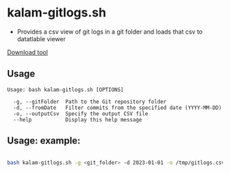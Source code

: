 # kalam-gitlogs.sh

- Provides a csv view of git logs in a git folder and loads that csv to datatlable viewer

[Download tool](./kalam-gitlogs.sh)

## Usage
```
Usage: bash kalam-gitlogs.sh [OPTIONS]

  -g, --gitFolder  Path to the Git repository folder
  -d, --fromDate   Filter commits from the specified date (YYYY-MM-DD)
  -o, --outputCsv  Specify the output CSV file
  --help           Display this help message
```
## Usage: example:

```bash

bash kalam-gitlogs.sh -g <git_folder> -d 2023-01-01 -o /tmp/gitlogs.csv

```

